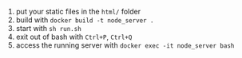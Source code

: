 1. put your static files in the `html/` folder
1. build with `docker build -t node_server .`
1. start with `sh run.sh`
1. exit out of bash with `Ctrl+P`, `Ctrl+Q`
1. access the running server with `docker exec -it node_server bash`

